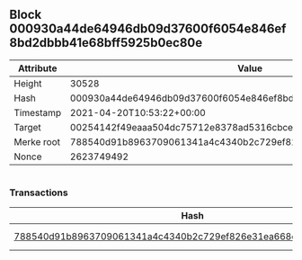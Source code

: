 ## Block 000930a44de64946db09d37600f6054e846ef8bd2dbbb41e68bff5925b0ec80e

Attribute | Value
--- | ---
Height | 30528
Hash | 000930a44de64946db09d37600f6054e846ef8bd2dbbb41e68bff5925b0ec80e
Timestamp | 2021-04-20T10:53:22+00:00
Target | 00254142f49eaaa504dc75712e8378ad5316cbcead634704b3734b6271167cc4
Merke root | 788540d91b8963709061341a4c4340b2c729ef826e31ea668e66372fe1e95cf5
Nonce | 2623749492

```

```

### Transactions

Hash | Amount
--- | ---
[788540d91b8963709061341a4c4340b2c729ef826e31ea668e66372fe1e95cf5](788540d91b8963709061341a4c4340b2c729ef826e31ea668e66372fe1e95cf5.md) | 10.00000000 SKEPTI 
